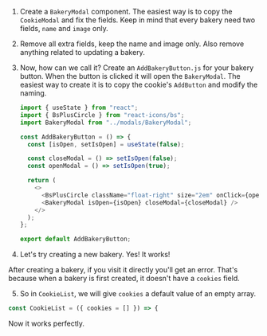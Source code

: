 1. Create a `BakeryModal` component. The easiest way is to copy the `CookieModal` and fix the fields. Keep in mind that every bakery need two fields, `name` and `image` only.

2. Remove all extra fields, keep the name and image only. Also remove anything related to updating a bakery.

3. Now, how can we call it? Create an `AddBakeryButton.js` for your bakery button. When the button is clicked it will open the `BakeryModal`. The easiest way to create it is to copy the cookie's `AddButton` and modify the naming.

   ```javascript
   import { useState } from "react";
   import { BsPlusCircle } from "react-icons/bs";
   import BakeryModal from "../modals/BakeryModal";

   const AddBakeryButton = () => {
     const [isOpen, setIsOpen] = useState(false);

     const closeModal = () => setIsOpen(false);
     const openModal = () => setIsOpen(true);

     return (
       <>
         <BsPlusCircle className="float-right" size="2em" onClick={openModal} />
         <BakeryModal isOpen={isOpen} closeModal={closeModal} />
       </>
     );
   };

   export default AddBakeryButton;
   ```

4. Let's try creating a new bakery. Yes! It works!

After creating a bakery, if you visit it directly you'll get an error. That's because when a bakery is first created, it doesn't have a `cookies` field.

5. So in `CookieList`, we will give `cookies` a default value of an empty array.

```javascript
const CookieList = ({ cookies = [] }) => {
```

Now it works perfectly.
